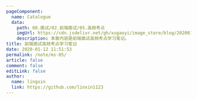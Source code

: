 ```yaml
---
pageComponent:
  name: Catalogue
  data:
    path: 08.面试/02.前端面试/05.高频考点
    imgUrl: https://cdn.jsdelivr.net/gh/xugaoyi/image_store/blog/20200112120340.png
    description: 本章内容是前端面试高频考点学习笔记。
title: 前端面试高频考点学习笔记
date: 2020-01-12 11:51:53
permalink: /note/ms-05/
article: false
comment: false
editLink: false
author:
  name: lingxin
  link: https://github.com/linxin1123
---
```

